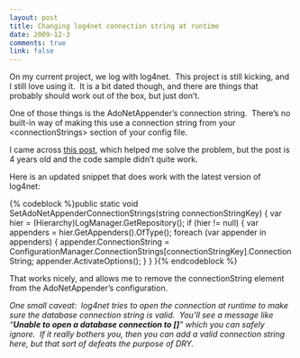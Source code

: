 ```yaml
--- 
layout: post
title: Changing log4net connection string at runtime
date: 2009-12-3
comments: true
link: false
---
```

<p>On my current project, we log with log4net.&#160; This project is still kicking, and I still love using it.&#160; It is a bit dated though, and there are things that probably should work out of the box, but just don’t.</p>  <p>One of those things is the AdoNetAppender’s connection string.&#160; There’s no built-in way of making this use a connection string from your &lt;connectionStrings&gt; section of your config file.</p>  <p>I came across <a href="http://weblogs.asp.net/drnetjes/archive/2005/02/16/374780.aspx" target="_blank">this post</a>, which helped me solve the problem, but the post is 4 years old and the code sample didn’t quite work.&#160; </p>  <p>Here is an updated snippet that does work with the latest version of log4net:</p>  {% codeblock %}public static void SetAdoNetAppenderConnectionStrings(string connectionStringKey)
{
var hier = (Hierarchy)LogManager.GetRepository();
if (hier != null)
{
var appenders = hier.GetAppenders().OfType<adonetappender>();
foreach (var appender in appenders)
{
appender.ConnectionString = ConfigurationManager.ConnectionStrings[connectionStringKey].ConnectionString;
appender.ActivateOptions();
}
}
}{% endcodeblock %}
<p>That works nicely, and allows me to remove the connectionString element from the AdoNetAppender’s configuration.</p>
<p><em>One small caveat:&#160; log4net tries to open the connection at runtime to make sure the database connection string is valid.&#160; You’ll see a message like “<strong>Unable to open a database connection to []</strong>” which you can safely ignore.&#160; If it really bothers you, then you can add a valid connection string here, but that sort of defeats the purpose of DRY.</em></p>
